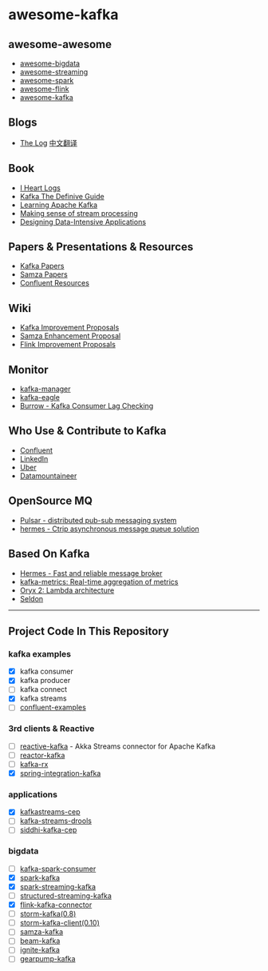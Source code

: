 
# awesome-kafka

## awesome-awesome

- [awesome-bigdata](<https://github.com/onurakpolat/awesome-bigdata>)
- [awesome-streaming](<https://github.com/manuzhang/awesome-streaming>)
- [awesome-spark](<https://github.com/awesome-spark/awesome-spark>)
- [awesome-flink](<https://github.com/wuchong/awesome-flink>)
- [awesome-kafka](<https://github.com/infoslack/awesome-kafka>)

## Blogs

- [The Log](<https://engineering.linkedin.com/distributed-systems/log-what-every-software-engineer-should-know-about-real-time-datas-unifying>) [中文翻译](<https://github.com/oldratlee/translations/tree/master/log-what-every-software-engineer-should-know-about-real-time-datas-unifying>)

## Book

- [I Heart Logs](<http://shop.oreilly.com/product/0636920034339.do>)
- [Kafka The Definive Guide](<http://shop.oreilly.com/product/0636920044123.do>)
- [Learning Apache Kafka](<https://www.packtpub.com/big-data-and-business-intelligence/learning-apache-kafka-second-edition>)
- [Making sense of stream processing](<http://www.confluent.io/making-sense-of-stream-processing-ebook>)
- [Designing Data-Intensive Applications](<http://shop.oreilly.com/product/0636920032175.do>)

## Papers & Presentations & Resources

- [Kafka Papers](<https://cwiki.apache.org/confluence/display/KAFKA/Kafka+papers+and+presentations>)
- [Samza Papers](<https://cwiki.apache.org/confluence/pages/viewpage.action?pageId=51812876>)
- [Confluent Resources](<https://www.confluent.io/resources/>)

## Wiki

- [Kafka Improvement Proposals](<https://cwiki.apache.org/confluence/display/KAFKA/Kafka+Improvement+Proposals>)
- [Samza Enhancement Proposal](<https://cwiki.apache.org/confluence/display/SAMZA/Samza+Enhancement+Proposal>)
- [Flink Improvement Proposals](<https://cwiki.apache.org/confluence/display/FLINK/Flink+Improvement+Proposals>)

## Monitor

- [kafka-manager](<https://github.com/yahoo/kafka-manager>)
- [kafka-eagle](<https://github.com/smartloli/kafka-eagle>)
- [Burrow - Kafka Consumer Lag Checking](<https://github.com/linkedin/Burrow>)

## Who Use & Contribute to Kafka

- [Confluent](<https://github.com/confluentinc>)
- [LinkedIn](<https://github.com/linkedin?utf8=%E2%9C%93&q=kafka&type=&language=>)
- [Uber](<https://github.com/uber?utf8=%E2%9C%93&q=kafka&type=&language=>)
- [Datamountaineer](<https://github.com/datamountaineer>)

## OpenSource MQ

- [Pulsar - distributed pub-sub messaging system](<https://github.com/yahoo/pulsar>)
- [hermes - Ctrip asynchronous message queue solution](<https://github.com/taotaoideas/hermes>)


## Based On Kafka

- [Hermes - Fast and reliable message broker](<https://github.com/allegro/hermes>)
- [kafka-metrics: Real-time aggregation of metrics](<https://github.com/amient/kafka-metrics>)
- [Oryx 2: Lambda architecture](<https://github.com/OryxProject/oryx>)
- [Seldon](<https://github.com/SeldonIO/seldon-server>)

---

## Project Code In This Repository

### kafka examples

- [x] kafka consumer
- [x] kafka producer
- [ ] kafka connect
- [x] kafka streams
- [ ] [confluent-examples](<https://github.com/confluentinc/examples>)

### 3rd clients & Reactive

- [ ] [reactive-kafka](<https://github.com/akka/reactive-kafka>) - Akka Streams connector for Apache Kafka
- [ ] [reactor-kafka](<https://github.com/reactor/reactor-kafka>)
- [ ] [kafka-rx](<https://github.com/cjdev/kafka-rx>)
- [x] [spring-integration-kafka](<https://projects.spring.io/spring-kafka/>)

### applications

- [x] [kafkastreams-cep](<https://github.com/fhussonnois/kafkastreams-cep>)
- [ ] [kafka-streams-drools](<https://github.com/benwatson528/kafka-streams-drools>)
- [ ] [siddhi-kafka-cep](<https://github.com/sbcd90/siddhi-kafka-cep>)

### bigdata

- [ ] [kafka-spark-consumer](<https://github.com/dibbhatt/kafka-spark-consumer>)
- [x] [spark-kafka](<https://github.com/tresata/spark-kafka>)
- [x] [spark-streaming-kafka](<http://spark.apache.org/docs/latest/streaming-kafka-integration.html>)
- [ ] [structured-streaming-kafka](<https://spark.apache.org/docs/latest/structured-streaming-kafka-integration.html>)
- [x] [flink-kafka-connector](<https://ci.apache.org/projects/flink/flink-docs-release-1.3/dev/connectors/kafka.html>)
- [ ] [storm-kafka(0.8)](<https://github.com/apache/storm/tree/master/external/storm-kafka>)
- [ ] [storm-kafka-client(0.10)](<https://github.com/apache/storm/tree/master/external/storm-kafka-client>)
- [ ] [samza-kafka](<>)
- [ ] [beam-kafka](<https://github.com/apache/beam/tree/master/sdks/java/io/kafka>)
- [ ] [ignite-kafka](<https://apacheignite-mix.readme.io/docs/kafka-streamer>)
- [ ] [gearpump-kafka](<http://gearpump.apache.org/releases/latest/dev/dev-connectors/index.html>)